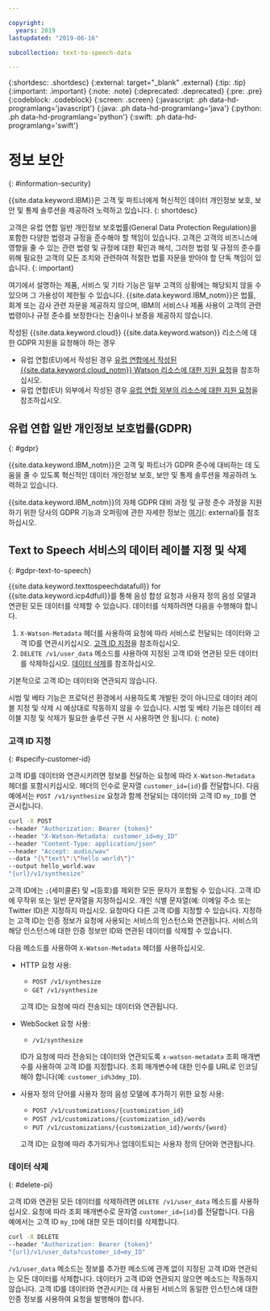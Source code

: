 ```yaml
---

copyright:
  years: 2019
lastupdated: "2019-06-16"

subcollection: text-to-speech-data

---
```


{:shortdesc: .shortdesc}
{:external: target="_blank" .external}
{:tip: .tip}
{:important: .important}
{:note: .note}
{:deprecated: .deprecated}
{:pre: .pre}
{:codeblock: .codeblock}
{:screen: .screen}
{:javascript: .ph data-hd-programlang='javascript'}
{:java: .ph data-hd-programlang='java'}
{:python: .ph data-hd-programlang='python'}
{:swift: .ph data-hd-programlang='swift'}

# 정보 보안
{: #information-security}

{{site.data.keyword.IBM}}은 고객 및 파트너에게 혁신적인 데이터 개인정보 보호, 보안 및 통제 솔루션을 제공하려 노력하고 있습니다.
{: shortdesc}

고객은 유럽 연합 일반 개인정보 보호법률(General Data Protection Regulation)을 포함한
다양한 법령과 규정을 준수해야 할 책임이 있습니다. 고객은 고객의 비즈니스에 영향을 줄 수 있는 관련 법령 및 규정에 대한 확인과 해석,
그러한 법령 및 규정의 준수를 위해 필요한 고객의 모든 조치와 관련하여 적절한 법률 자문을 받아야 할 단독 책임이 있습니다.
{: important}

여기에서 설명하는 제품, 서비스 및 기타 기능은 일부 고객의 상황에는 해당되지 않을 수 있으며
그 가용성이 제한될 수 있습니다. {{site.data.keyword.IBM_notm}}은 법률, 회계 또는 감사 관련 자문을 제공하지 않으며, IBM의 서비스나 제품 사용이 고객의 관련 법령이나 규정 준수를
보장한다는 진술이나 보증을 제공하지 않습니다.

작성된 {{site.data.keyword.cloud}} {{site.data.keyword.watson}} 리소스에 대한 GDPR 지원을 요청해야 하는 경우

-   유럽 연합(EU)에서 작성된 경우 [유럽 연합에서 작성된 {{site.data.keyword.cloud_notm}} Watson 리소스에 대한 지원 요청](/docs/services/watson?topic=watson-gdpr-sar#request-EU)을 참조하십시오.
-   유럽 연합(EU) 외부에서 작성된 경우 [유럽 연합 외부의 리소스에 대한 지원 요청](/docs/services/watson?topic=watson-gdpr-sar#request-non-EU)을 참조하십시오.

## 유럽 연합 일반 개인정보 보호법률(GDPR)
{: #gdpr}

{{site.data.keyword.IBM_notm}}은 고객 및 파트너가 GDPR 준수에 대비하는 데 도움을 줄 수 있도록 혁신적인 데이터 개인정보 보호, 보안 및 통제 솔루션을 제공하려 노력하고 있습니다.

{{site.data.keyword.IBM_notm}}의 자체 GDPR 대비 과정 및 규정 준수 과정을 지원하기 위한 당사의 GDPR 기능과 오퍼링에 관한 자세한 정보는 [여기](http://www.ibm.com/gdpr){: external}를 참조하십시오.

## Text to Speech 서비스의 데이터 레이블 지정 및 삭제
{: #gdpr-text-to-speech}

{{site.data.keyword.texttospeechdatafull}} for {{site.data.keyword.icp4dfull}}를 통해 음성 합성 요청과 사용자 정의 음성 모델과 연관된 모든 데이터를 삭제할 수 있습니다. 데이터를 삭제하려면 다음을 수행해야 합니다.

1.  `X-Watson-Metadata` 헤더를 사용하여 요청에 따라 서비스로 전달되는 데이터와 고객 ID를 연관시키십시오. [고객 ID 지정](#specify-customer-id)을 참조하십시오.
1.  `DELETE /v1/user_data` 메소드를 사용하여 지정된 고객 ID와 연관된 모든 데이터를 삭제하십시오. [데이터 삭제](#delete-pi)를 참조하십시오.

기본적으로 고객 ID는 데이터와 연관되지 않습니다.

시범 및 베타 기능은 프로덕션 환경에서 사용하도록 개발된 것이 아니므로 데이터 레이블 지정 및 삭제 시 예상대로 작동하지 않을 수 있습니다. 시범 및 베타 기능은 데이터 레이블 지정 및 삭제가 필요한 솔루션 구현 시 사용하면 안 됩니다.
{: note}

### 고객 ID 지정
{: #specify-customer-id}

고객 ID를 데이터와 연관시키려면 정보를 전달하는 요청에 따라 `X-Watson-Metadata` 헤더를 포함시키십시오. 헤더의 인수로 문자열 `customer_id={id}`를 전달합니다. 다음 예에서는 `POST /v1/synthesize` 요청과 함께 전달되는 데이터와 고객 ID `my_ID`를 연관시킵니다.

```bash
curl -X POST
--header "Authorization: Bearer {token}"
--header "X-Watson-Metadata: customer_id=my_ID"
--header "Content-Type: application/json"
--header "Accept: audio/wav"
--data "{\"text\":\"hello world\"}"
--output hello_world.wav
"{url}/v1/synthesize"
```

고객 ID에는 `;`(세미콜론) 및 `=`(등호)를 제외한 모든 문자가 포함될 수 있습니다. 고객 ID에 무작위 또는 일반 문자열을 지정하십시오. 개인 식별 문자열(예: 이메일 주소 또는 Twitter ID)은 지정하지 마십시오. 요청마다 다른 고객 ID를 지정할 수 있습니다. 지정하는 고객 ID는 인증 정보가 요청에 사용되는 서비스의 인스턴스와 연관됩니다. 서비스의 해당 인스턴스에 대한 인증 정보만 ID와 연관된 데이터를 삭제할 수 있습니다.

다음 메소드를 사용하여 `X-Watson-Metadata` 헤더를 사용하십시오.

-   HTTP 요청 사용:
    -   `POST /v1/synthesize`
    -   `GET /v1/synthesize`

    고객 ID는 요청에 따라 전송되는 데이터와 연관됩니다.

-   WebSocket 요청 사용:
    -   `/v1/synthesize`

    ID가 요청에 따라 전송되는 데이터와 연관되도록 `x-watson-metadata` 조회 매개변수를 사용하여 고객 ID를 지정합니다. 조회 매개변수에 대한 인수를 URL로 인코딩해야 합니다(예: `customer_id%3dmy_ID`).

-   사용자 정의 단어를 사용자 정의 음성 모델에 추가하기 위한 요청 사용:
    -   `POST /v1/customizations/{customization_id}`
    -   `POST /v1/customizations/{customization_id}/words`
    -   `PUT /v1/customizations/{customization_id}/words/{word}`

    고객 ID는 요청에 따라 추가되거나 업데이트되는 사용자 정의 단어와 연관됩니다.

### 데이터 삭제
{: #delete-pi}

고객 ID와 연관된 모든 데이터를 삭제하려면 `DELETE /v1/user_data` 메소드를 사용하십시오. 요청에 따라 조회 매개변수로 문자열 `customer_id={id}`를 전달합니다. 다음 예에서는 고객 ID `my_ID`에 대한 모든 데이터를 삭제합니다.

```bash
curl -X DELETE
--header "Authorization: Bearer {token}"
"{url}/v1/user_data?customer_id=my_ID"
```

`/v1/user_data` 메소드는 정보를 추가한 메소드에 관계 없이 지정된 고객 ID와 연관되는 모든 데이터를 삭제합니다. 데이터가 고객 ID와 연관되지 않으면 메소드는 작동하지 않습니다. 고객 ID를 데이터와 연관시키는 데 사용된 서비스의 동일한 인스턴스에 대한 인증 정보를 사용하여 요청을 발행해야 합니다.
